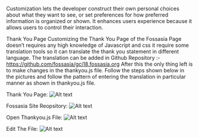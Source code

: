 Customization lets the developer construct their own personal choices about what they want to see, or set preferences for how preferred information is organized or shown. It enhances users experience because it allows users to control their interaction.

Thank You Page Customizing the Thank You Page of the Fossasia Page doesn’t requires any high knowledge of Javascript and css it require some translation tools so it can translate the thank you statement in different language. The translation can be added in Github Repository :- https://github.com/fossasia/gci18.fossasia.org After this the only thing left is to make changes in the thankyou.js file. Follow the steps shown below in the pictures and follow the pattern of entering the translation in particular manner as shown in thankyou.js file.

Thank You Page:
![Alt text](https://github.com/shreeshjha/support.eventyay.com/tree/master/event-setup/images/ThankYouAnim.png)

Fossasia Site Reopsitory:
![Alt text](https://github.com/shreeshjha/support.eventyay.com/tree/master/event-setup/images/site_repo.png)

Open Thankyou.js File: 
![Alt text](https://github.com/shreeshjha/support.eventyay.com/tree/master/event-setup/images/ThankYou_js.png)

Edit The File: 
![Alt text](https://github.com/shreeshjha/support.eventyay.com/tree/master/event-setup/images/Editing_Thankjs.png)

